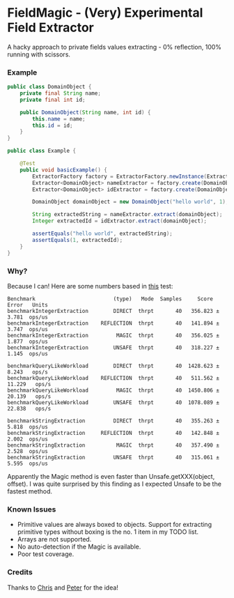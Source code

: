 FieldMagic - (Very) Experimental Field Extractor
=======
A hacky approach to private fields values extracting - 0% reflection, 100% running with scissors.

### Example ###
```java
public class DomainObject {
    private final String name;
    private final int id;

    public DomainObject(String name, int id) {
        this.name = name;
        this.id = id;
    }
}
```

```java
public class Example {

    @Test
    public void basicExample() {
        ExtractorFactory factory = ExtractorFactory.newInstance(ExtractorFactory.Type.MAGIC);
        Extractor<DomainObject> nameExtractor = factory.create(DomainObject.class, "name");
        Extractor<DomainObject> idExtractor = factory.create(DomainObject.class, "id");

        DomainObject domainObject = new DomainObject("hello world", 1);

        String extractedString = nameExtractor.extract(domainObject);
        Integer extractedId = idExtractor.extract(domainObject);

        assertEquals("hello world", extractedString);
        assertEquals(1, extractedId);
    }
}
```

### Why? ###
Because I can! Here are some numbers based in [this](https://github.com/jerrinot/FieldMagic/blob/baeba79327b22fc858880392015ae96d6e55d9d4/src/test/java/uk/co/rockstable/experiements/codegen/reflection/perf/PerformanceTest.java) test:
```
Benchmark                         (type)   Mode  Samples     Score    Error   Units
benchmarkIntegerExtraction        DIRECT  thrpt       40   356.823 ±  3.781  ops/us
benchmarkIntegerExtraction    REFLECTION  thrpt       40   141.894 ±  3.747  ops/us
benchmarkIntegerExtraction         MAGIC  thrpt       40   356.025 ±  1.877  ops/us
benchmarkIntegerExtraction        UNSAFE  thrpt       40   318.227 ±  1.145  ops/us

benchmarkQueryLikeWorkload        DIRECT  thrpt       40  1428.623 ±  8.243   ops/s
benchmarkQueryLikeWorkload    REFLECTION  thrpt       40   511.562 ± 11.229   ops/s
benchmarkQueryLikeWorkload         MAGIC  thrpt       40  1450.806 ± 20.139   ops/s
benchmarkQueryLikeWorkload        UNSAFE  thrpt       40  1078.089 ± 22.838   ops/s

benchmarkStringExtraction         DIRECT  thrpt       40   355.263 ±  5.818  ops/us
benchmarkStringExtraction     REFLECTION  thrpt       40   142.848 ±  2.002  ops/us
benchmarkStringExtraction          MAGIC  thrpt       40   357.490 ±  2.528  ops/us
benchmarkStringExtraction         UNSAFE  thrpt       40   315.061 ±  5.595  ops/us
```
Apparently the Magic method is even faster than Unsafe.getXXX(object, offset). I was quite surprised by this finding as I expected Unsafe to be the fastest method. 


### Known Issues ###
* Primitive values are always boxed to objects. Support for extracting primitive types without boxing is the no. 1 item in my TODO list.
* Arrays are not supported.
* No auto-detection if the Magic is available.
* Poor test coverage.

### Credits ###
Thanks to [Chris](https://github.com/noctarius) and [Peter](https://github.com/peter-lawrey) for the idea!
